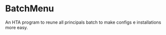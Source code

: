 # BatchMenu
An HTA program to reune all principals batch to make configs e installations more easy.
